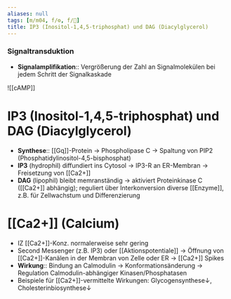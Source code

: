 ```yaml
---
aliases: null
tags: [m/m04, f/⚙️, f/🧪]
title: IP3 (Inositol-1,4,5-triphosphat) und DAG (Diacylglycerol)
---
```

### Signaltransduktion
- **Signalamplifikation**:: Vergrößerung der Zahl an Signalmolekülen bei jedem Schritt der Signalkaskade

![[cAMP]]

# IP3 (Inositol-1,4,5-triphosphat) und DAG (Diacylglycerol)

- **Synthese**:: [[Gq]]-Protein → Phospholipase C → Spaltung von PIP2 (Phosphatidylinositol-4,5-bisphosphat)
- **IP3** (hydrophil) diffundiert ins Cytosol → IP3-R an ER-Membran → Freisetzung von [[Ca2+]]
- **DAG** (lipophil) bleibt memranständig → aktiviert Proteinkinase C ([[Ca2+]] abhängig); reguliert über Interkonversion diverse [[Enzyme]], z.B. für Zellwachstum und Differenzierung

# [[Ca2+]] (Calcium)

- IZ [[Ca2+]]-Konz. normalerweise sehr gering
- Second Messenger (z.B. IP3) oder [[Aktionspotentiale]] → Öffnung von [[Ca2+]]-Kanälen in der Membran von Zelle oder ER → [[Ca2+]] Spikes
- **Wirkung**:: Bindung an Calmodulin → Konformationsänderung → Regulation Calmodulin-abhängiger Kinasen/Phosphatasen
- Beispiele für [[Ca2+]]-vermittelte Wirkungen: Glycogensynthese↓, Cholesterinbiosynthese↓